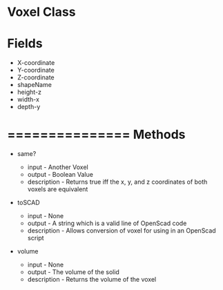 Voxel Class
===============
Fields
===============
* X-coordinate
* Y-coordinate
* Z-coordinate
* shapeName
* height-z
* width-x
* depth-y

===============
Methods
===============
* same?
  * input - Another Voxel
  * output - Boolean Value
  * description - Returns true iff the x, y, and z coordinates of both voxels are equivalent
* toSCAD
  * input - None
  * output - A string which is a valid line of OpenScad code
  * description - Allows conversion of voxel for using in an OpenScad script

* volume
  * input - None
  * output - The volume of the solid
  * description - Returns the volume of the voxel